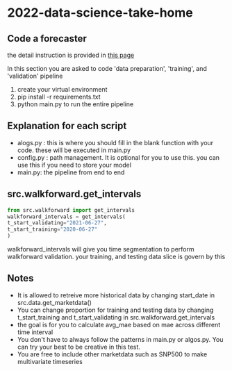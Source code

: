 # 2022-data-science-take-home


## Code a forecaster

the detail instruction is provided in [this page](https://docs.google.com/document/d/1jzxk1itNAUgwmJIzWonfWh8PlGJTIb0yvbpnKrwbyJQ/edit#)

In this section you are asked to code 'data preparation', 'training', and 'validation' pipeline

1. create your virtual environment
2. pip install -r requirements.txt
3. python main.py to run the entire pipeline


## Explanation for each script
 - alogs.py : this is where you should fill in the blank function with your code. these will be executed in main.py
 - config.py : path management. It is optional for you to use this. you can use this if you need to store your model
 - main.py: the pipeline from end to end

## src.walkforward.get_intervals
```python
from src.walkforward import get_intervals
walkforward_intervals = get_intervals(
t_start_validating="2021-06-27",
t_start_training="2020-06-27"
)
```
walkforward_intervals will give you time segmentation to perform walkforward validation.
your training, and testing data slice is govern by this


## Notes
- It is allowed to retreive more historical data by changing start_date in src.data.get_marketdata()
- You can change proportion for training and testing data by changing t_start_training and 
t_start_validating in src.walkforward.get_intervals
- the goal is for you to calculate avg_mae based on mae across different time interval
- You don't have to always follow the patterns in main.py or algos.py. You can try your best to be creative in this test.
- You are free to include other marketdata such as SNP500 to make multivariate timeseries
